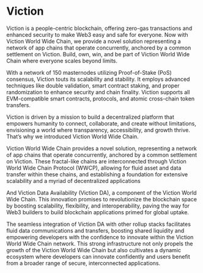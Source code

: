 # Viction

Viction is a people-centric blockchain, offering zero-gas transactions and enhanced security to make Web3 easy and safe for everyone. Now with Viction World Wide Chain, we provide a novel solution representing a network of app chains that operate concurrently, anchored by a common settlement on Viction. Build, own, win, and be part of Viction World Wide Chain where everyone scales beyond limits.

With a network of 150 masternodes utilizing Proof-of-Stake (PoS) consensus, Viction touts its scalability and stability. It employs advanced techniques like double validation, smart contract staking, and proper randomization to enhance security and chain finality. Viction supports all EVM-compatible smart contracts, protocols, and atomic cross-chain token transfers.

Viction is driven by a mission to build a decentralized platform that empowers humanity to connect, collaborate, and create without limitations, envisioning a world where transparency, accessibility, and growth thrive. That’s why we introduced Viction World Wide Chain.&#x20;

Viction World Wide Chain provides a novel solution, representing a network of app chains that operate concurrently, anchored by a common settlement on Viction. These fractal-like chains are interconnected through Viction World Wide Chain Protocol (WWCP), allowing for fluid asset and data transfer within these chains, and establishing a foundation for extensive scalability and a myriad of decentralized applications

And Viction Data Availability (Viction DA), a component of the Viction World Wide Chain. This innovation promises to revolutionize the blockchain space by boosting scalability, flexibility, and interoperability, paving the way for Web3 builders to build blockchain applications primed for global uptake.

The seamless integration of Viction DA with other rollup stacks facilitates fluid data communications and transfers, boosting shared liquidity and empowering developers with the confidence to innovate within the Viction World Wide Chain network. This strong infrastructure not only propels the growth of the Viction World Wide Chain but also cultivates a dynamic ecosystem where developers can innovate confidently and users benefit from a broader range of secure, interconnected applications.
